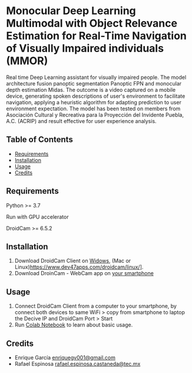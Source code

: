 # Monocular Deep Learning Multimodal with Object Relevance Estimation for Real-Time Navigation of Visually Impaired individuals (MMOR)
Real time Deep Learning assistant for visually impaired people. The model architecture fusion panoptic segmentation Panoptic FPN and monocular depth estimation Midas. The outcome is a video captured on a mobile device, generating spoken descriptions of user's environment to facilitate navigation, applying a heuristic algorithm for adapting prediction to user environment expectation. The model has been tested on members from Asociación Cultural y Recreativa para la Proyección del Invidente Puebla, A.C. (ACRIP) and result effective for user experience analysis.

## Table of Contents
- [Requirements](#Requirements)
- [Installation](#installation)
- [Usage](#usage)
- [Credits](#credits)
<!-- - [License](#license)
- [Badges](#badges)-->

## Requirements
  Python >= 3.7
  
  Run with GPU accelerator
  
  DroidCam >= 6.5.2
  
## Installation
1. Download DroidCam Client on [Widows](https://www.dev47apps.com/droidcam/windows/), (Mac or Linux)https://www.dev47apps.com/droidcam/linux/].
2. Download DroinCam - WebCam app on [your smartphone](https://www.dev47apps.com/)
   
<!-- -->

## Usage
1. Connect DroidCam Client from a computer to your smartphone, by connect both devices to same WiFi > copy from smartphone to laptop the Decive IP and DroidCam Port > Start
2. Run [Colab Notebook](https://colab.research.google.com/drive/1OOsR4P0-gFLwfMYOtO4S5ga_LHOsWUo6?usp=sharing) to learn about basic usage.
   
## Credits

- Enrique García enriquegv001@gmail.com
- Rafael Espinosa rafael.espinosa.castaneda@tec.mx

<!--## License

This project is licensed under the [License Name] License - see the [LICENSE](LICENSE) file for details.


## Badges

[![License](https://img.shields.io/badge/License-[License Code]-blue.svg)](LICENSE)
-->

